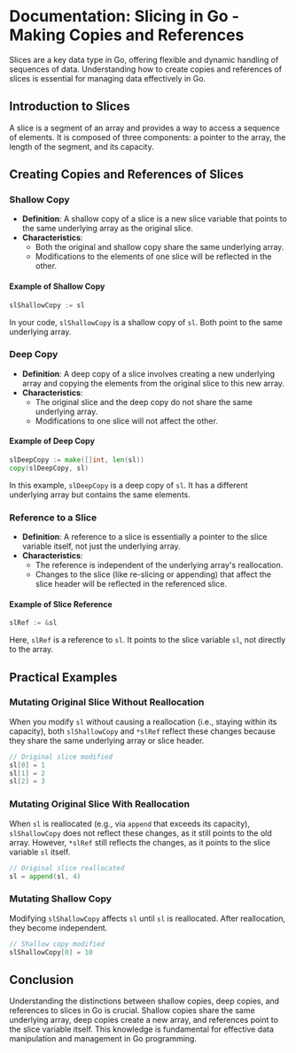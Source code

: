 # Documentation: Slicing in Go - Making Copies and References

Slices are a key data type in Go, offering flexible and dynamic handling of sequences of data. Understanding how to create copies and references of slices is essential for managing data effectively in Go.

## Introduction to Slices

A slice is a segment of an array and provides a way to access a sequence of elements. It is composed of three components: a pointer to the array, the length of the segment, and its capacity.

## Creating Copies and References of Slices

### Shallow Copy

- **Definition**: A shallow copy of a slice is a new slice variable that points to the same underlying array as the original slice.
- **Characteristics**: 
  - Both the original and shallow copy share the same underlying array.
  - Modifications to the elements of one slice will be reflected in the other.

#### Example of Shallow Copy

```go
slShallowCopy := sl
```

In your code, `slShallowCopy` is a shallow copy of `sl`. Both point to the same underlying array.

### Deep Copy

- **Definition**: A deep copy of a slice involves creating a new underlying array and copying the elements from the original slice to this new array.
- **Characteristics**:
  - The original slice and the deep copy do not share the same underlying array.
  - Modifications to one slice will not affect the other.

#### Example of Deep Copy

```go
slDeepCopy := make([]int, len(sl))
copy(slDeepCopy, sl)
```

In this example, `slDeepCopy` is a deep copy of `sl`. It has a different underlying array but contains the same elements.

### Reference to a Slice

- **Definition**: A reference to a slice is essentially a pointer to the slice variable itself, not just the underlying array.
- **Characteristics**:
  - The reference is independent of the underlying array's reallocation.
  - Changes to the slice (like re-slicing or appending) that affect the slice header will be reflected in the referenced slice.

#### Example of Slice Reference

```go
slRef := &sl
```

Here, `slRef` is a reference to `sl`. It points to the slice variable `sl`, not directly to the array.

## Practical Examples

### Mutating Original Slice Without Reallocation

When you modify `sl` without causing a reallocation (i.e., staying within its capacity), both `slShallowCopy` and `*slRef` reflect these changes because they share the same underlying array or slice header.

```go
// Original slice modified
sl[0] = 1
sl[1] = 2
sl[2] = 3
```

### Mutating Original Slice With Reallocation

When `sl` is reallocated (e.g., via `append` that exceeds its capacity), `slShallowCopy` does not reflect these changes, as it still points to the old array. However, `*slRef` still reflects the changes, as it points to the slice variable `sl` itself.

```go
// Original slice reallocated
sl = append(sl, 4)
```

### Mutating Shallow Copy

Modifying `slShallowCopy` affects `sl` until `sl` is reallocated. After reallocation, they become independent.

```go
// Shallow copy modified
slShallowCopy[0] = 10
```

## Conclusion

Understanding the distinctions between shallow copies, deep copies, and references to slices in Go is crucial. Shallow copies share the same underlying array, deep copies create a new array, and references point to the slice variable itself. This knowledge is fundamental for effective data manipulation and management in Go programming.